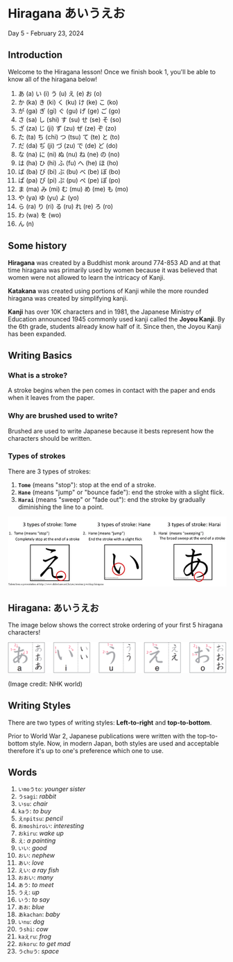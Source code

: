 # Hiragana あいうえお

Day 5 - February 23, 2024

## Introduction

Welcome to the Hiragana lesson! Once we finish book 1, you'll be able to know all of the hiragana below!

1. あ (a) い (i) う (u) え (e) お  (o)
2. か (ka) き (ki) く (ku) け (ke) こ  (ko)
3. が (ga) ぎ (gi) ぐ (gu) げ (ge) ご (go)
4. さ (sa) し (shi) す (su) せ (se) そ (so)
5. ざ (za) じ (ji) ず (zu) ぜ (ze) ぞ (zo)
6. た (ta) ち (chi) つ (tsu) て (te) と (to)
7. だ (da) ぢ (ji) づ (zu) で (de) ど (do)
8. な (na) に (ni) ぬ (nu) ね (ne) の (no)
9. は (ha) ひ (hi) ふ (fu) へ (he) ほ (ho)
10. ば (ba) び (bi) ぶ (bu) べ (be) ぼ (bo)
11. ぱ (pa) ぴ (pi) ぷ (pu) ぺ (pe) ぽ (po)
12. ま (ma) み (mi) む (mu) め (me) も (mo)
13. や (ya) ゆ (yu) よ (yo)
14. ら (ra) り (ri) る (ru) れ (re) ろ (ro)
15. わ (wa) を (wo)
16. ん (n)

## Some history

**Hiragana** was created by a Buddhist monk around 774-853 AD and at that time hiragana was primarily used by women because it was believed that women were not allowed to learn the intricacy of Kanji.

**Katakana** was created using portions of Kanji while the more rounded hiragana was created by simplifying kanji.

**Kanji** has over 10K characters and in 1981, the Japanese Ministry of Education announced 1945 commonly used kanji called the **Joyou Kanji**. By the 6th grade, students already know half of it. Since then, the Joyou Kanji has been expanded.

## Writing Basics

### What is a stroke?

A stroke begins when the pen comes in contact with the paper and ends when it leaves from the paper.

### Why are brushed used to write?

Brushed are used to write Japanese because it bests represent how the characters should be written.

### Types of strokes

There are 3 types of strokes:

1. **`Tome`** (means "stop"): stop at the end of a stroke.
2. **`Hane`** (means "jump" or "bounce fade"): end the stroke with a slight flick.
3. **`Harai`** (means "sweep" or "fade out"): end the stroke by gradually diminishing the line to a point.

![Three types of stroke: tome, hane, and harai](images/stroke-types.png)

## Hiragana: あいうえお

The image below shows the correct stroke ordering of your first 5 hiragana characters!

![Strokes ordering of the hiragana A, I, U, E, and O](images/hiragana-aiueo-strokes.png)

(Image credit: NHK world)

## Writing Styles

There are two types of writing styles: **Left-to-right** and **top-to-bottom**.

Prior to World War 2, Japanese publications were written with the top-to-bottom style. Now, in modern Japan, both styles are used and acceptable therefore it's up to one's preference which one to use.

## Words

1. `いmoうto`: _younger sister_
2. `うsagi`: _rabbit_
3. `いsu`: _chair_
4. `kaう`: _to buy_
5. `えnpitsu`: _pencil_
6. `おmoshiroい`: _interesting_
7. `おkiru`: _wake up_
8. `え`: _a painting_
9. `いい`: _good_
10. `おい`: _nephew_
11. `あい`: _love_
12. `えい`: _a ray fish_
13. `おおい`: _many_
14. `あう`: _to meet_
15. `うえ`: _up_
16. `いう`: _to say_
17. `あお`: _blue_
18. `あkachan`: _baby_
19. `いnu`: _dog_
20. `うshi`: _cow_
21. `kaえru`: _frog_
22. `おkoru`: _to get mad_
23. `うchuう`: _space_
